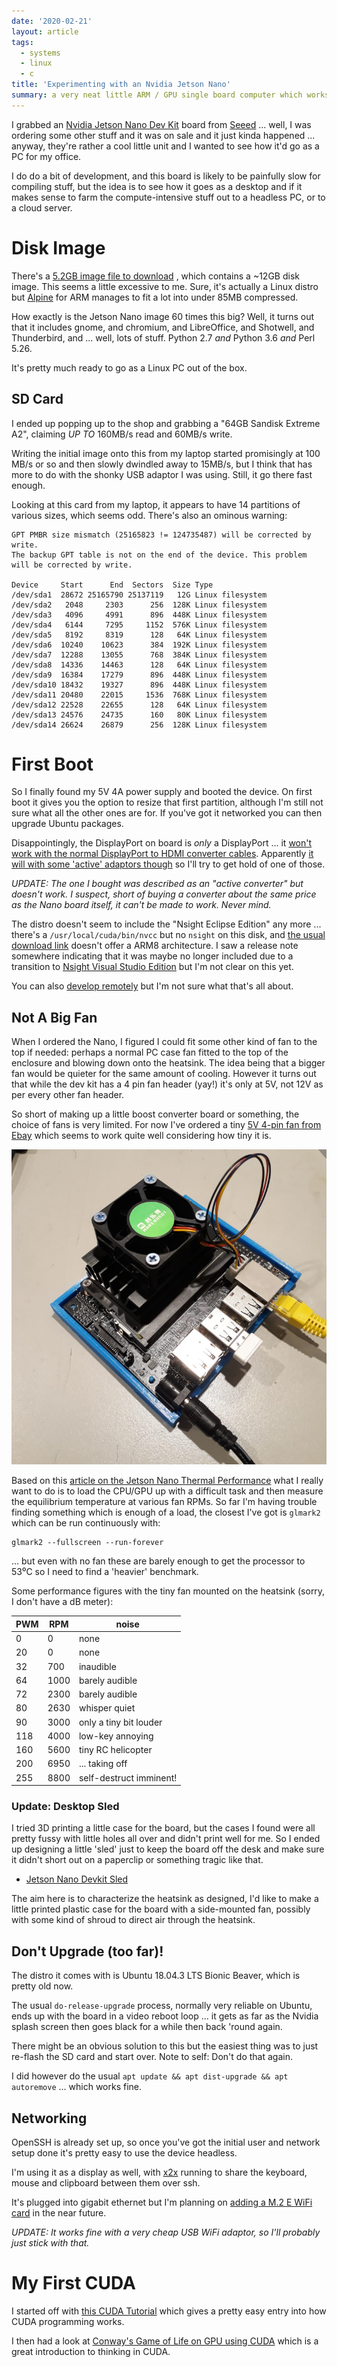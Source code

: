 ```yaml
---
date: '2020-02-21'
layout: article
tags:
  - systems
  - linux
  - c
title: 'Experimenting with an Nvidia Jetson Nano'
summary: a very neat little ARM / GPU single board computer which works with Linux and CUDA.
---
```


I grabbed an [Nvidia Jetson Nano Dev Kit](https://developer.nvidia.com/embedded/learn/get-started-jetson-nano-devkit) board from
[Seeed](https://www.seeedstudio.com/NVIDIA-Jetson-Nano-Development-Kit-p-2916.html) ...
well, I was ordering some other stuff and it was on sale and it just kinda happened ... 
anyway, they're rather a cool little unit and I wanted to see how it'd go as a PC for my office.

I do do a bit of development, and this board is likely to be painfully slow for
compiling stuff, but the idea is to see how it goes as a desktop and if it makes
sense to farm the compute-intensive stuff out to a headless PC, or to a cloud server.

# Disk Image

There's a [5.2GB image file to download](https://developer.nvidia.com/embedded/learn/get-started-jetson-nano-devkit#write)
, which contains a ~12GB disk image.  This seems a little excessive to me.
Sure, it's actually a Linux distro but [Alpine](https://www.alpinelinux.org/)
for ARM manages to fit a lot into under 85MB compressed.

How exactly is the Jetson Nano image 60 times this big?
Well, it turns out that it includes gnome, and chromium, 
and LibreOffice, and Shotwell, and Thunderbird, and ... well, lots of stuff.
Python 2.7 *and* Python 3.6 *and* Perl 5.26.

It's pretty much ready to go as a Linux PC out of the box.

## SD Card

I ended up popping up to the shop and grabbing a 
"64GB Sandisk Extreme A2", claiming *UP TO* 160MB/s read and 60MB/s write.

Writing the initial image onto this from my laptop started promisingly at 100 MB/s or so and
then slowly dwindled away to 15MB/s, but I think that has more to do with the shonky USB 
adaptor I was using.   Still, it go there fast enough.

Looking at this card from my laptop, it appears to have 14 partitions of various sizes,
which seems odd.  There's also an ominous warning:

```
GPT PMBR size mismatch (25165823 != 124735487) will be corrected by write.
The backup GPT table is not on the end of the device. This problem will be corrected by write.

Device     Start      End  Sectors  Size Type
/dev/sda1  28672 25165790 25137119   12G Linux filesystem
/dev/sda2   2048     2303      256  128K Linux filesystem
/dev/sda3   4096     4991      896  448K Linux filesystem
/dev/sda4   6144     7295     1152  576K Linux filesystem
/dev/sda5   8192     8319      128   64K Linux filesystem
/dev/sda6  10240    10623      384  192K Linux filesystem
/dev/sda7  12288    13055      768  384K Linux filesystem
/dev/sda8  14336    14463      128   64K Linux filesystem
/dev/sda9  16384    17279      896  448K Linux filesystem
/dev/sda10 18432    19327      896  448K Linux filesystem
/dev/sda11 20480    22015     1536  768K Linux filesystem
/dev/sda12 22528    22655      128   64K Linux filesystem
/dev/sda13 24576    24735      160   80K Linux filesystem
/dev/sda14 26624    26879      256  128K Linux filesystem
```

# First Boot

So I finally found my 5V 4A power supply and booted the device.
On first boot it gives you the option to resize that first partition,
although I'm still not sure what all the other ones are for.
If you've got it networked you can then upgrade Ubuntu packages.

Disappointingly, the DisplayPort on board is *only* a DisplayPort ...
it [won't work with the normal DisplayPort to HDMI converter cables](https://developer.nvidia.com/embedded/learn/get-started-jetson-nano-devkit#troubleshooting).
Apparently [it will with some 'active' adaptors though](https://devtalk.nvidia.com/default/topic/1049356/jetson-nano/dual-simultaneous-monitors/2)
so I'll try to get hold of one of those.

*UPDATE: The one I bought was described as an "active converter" but doesn't work.
I suspect, short of buying a converter about the same price as the Nano board itself, 
it can't be made to work. Never mind.*

The distro doesn't seem to
include the "Nsight Eclipse Edition" any more ... there's a `/usr/local/cuda/bin/nvcc`
but no `nsight` on this disk, and
[the usual download link](https://developer.nvidia.com/cuda-downloads?target_os=Linux)
doesn't offer a ARM8 architecture.
I saw a release note somewhere indicating that it was maybe no longer included due
to a transition to
[Nsight Visual Studio Edition](https://developer.nvidia.com/nsight-visual-studio-edition)
but I'm not clear on this yet.

You can also [develop remotely](https://devblogs.nvidia.com/cuda-jetson-nvidia-nsight-eclipse-edition/)
but I'm not sure what that's all about.

## Not A Big Fan

When I ordered the Nano, I figured I could fit some other kind of fan to the top if needed:
perhaps a normal PC case fan fitted to the top of the enclosure and blowing down onto the heatsink.
The idea being that a bigger fan would be quieter for the same amount of cooling.
However it turns out that while the dev kit has a 4 pin fan header (yay!) it's only at 
5V, not 12V as per every other fan header.

So short of making up a little boost converter board or something, the choice of fans is
very limited.  For now I've ordered a tiny 
[5V 4-pin fan from Ebay](https://www.ebay.com.au/itm/4PIN-Dedicated-Cooling-Fan-For-Jetson-Nano-Developer-Kit-5V-PWM-Adjustment/133128349987) which seems to work quite well considering how tiny
it is.

![Jetson Nano with fan](img/jetson-nano-with-fan.jpg)

Based on this [article on the Jetson Nano Thermal Performance](https://www.phoronix.com/scan.php?page=article&item=jetson-nano-cooling)
what I really want to do is to load the CPU/GPU up with a difficult task and then
measure the equilibrium temperature at various fan RPMs.  So far I'm having trouble finding
something which is enough of a load, the closest I've got is `glmark2` which can be run
continuously with:

```
glmark2 --fullscreen --run-forever
```

... but even with no fan these are barely enough to get the processor to 53⁰C so
I need to find a 'heavier' benchmark.

Some performance figures with the tiny fan mounted on the heatsink
(sorry, I don't have a dB meter):

| PWM | RPM | noise |
| --- | --- | --- |
| 0 | 0 | none |
| 20 | 0 | none |
| 32 | 700 | inaudible |
| 64 | 1000 | barely audible |
| 72 | 2300 | barely audible |
| 80 | 2630 | whisper quiet |
| 90 | 3000 | only a tiny bit louder |
| 118 | 4000 | low-key annoying |
| 160 | 5600 | tiny RC helicopter |
| 200 | 6950 | ... taking off |
| 255 | 8800 | self-destruct imminent! |

### Update: Desktop Sled

I tried 3D printing a little case for the board, but the cases I found were all pretty fussy with
little holes all over and didn't print well for me.  So I ended up designing a little 'sled' just to
keep the board off the desk and make sure it didn't short out on a paperclip or something tragic like
that. 

* [Jetson Nano Devkit Sled](https://github.com/nickzoic/models3d/blob/master/parts/jetson-nano.scad)

The aim here is to characterize the heatsink as designed, I'd like to make a little printed
plastic case for the board with a side-mounted fan, possibly with some kind of shroud to
direct air through the heatsink.

## Don't Upgrade (too far)!

The distro it comes with is Ubuntu 18.04.3 LTS Bionic Beaver, which is pretty old now.

The usual `do-release-upgrade` process, normally very reliable on Ubuntu, ends up with the
board in a video reboot loop ...
it gets as far as the Nvidia splash screen then goes black for a while then back 'round again.

There might be an obvious solution to this but the easiest thing was to just re-flash the
SD card and start over. Note to self: Don't do that again.

I did however do the usual `apt update && apt dist-upgrade && apt autoremove` ... which works fine.

## Networking

OpenSSH is already set up, so once you've got the initial user and network setup done
it's pretty easy to use the device headless.

I'm using it as a display as well, with
[x2x](https://www.linuxjournal.com/content/share-keyboardmouse-between-multiple-computers-x2x)
running to share the keyboard, mouse and clipboard between them over ssh.

It's plugged into gigabit ethernet but I'm planning on
[adding a M.2 E WiFi card](https://www.jetsonhacks.com/2019/04/08/jetson-nano-intel-wifi-and-bluetooth/)
in the near future. 

*UPDATE: It works fine with a very cheap USB WiFi adaptor, so I'll probably just stick with that.*

# My First CUDA

I started off with [this CUDA Tutorial](https://cuda-tutorial.readthedocs.io/en/latest/) 
which gives a pretty easy entry into how CUDA programming works.

I then had a look at [Conway's Game of Life on GPU using CUDA](http://www.marekfiser.com/Projects/Conways-Game-of-Life-on-GPU-using-CUDA)
which is a great introduction to thinking in CUDA.


